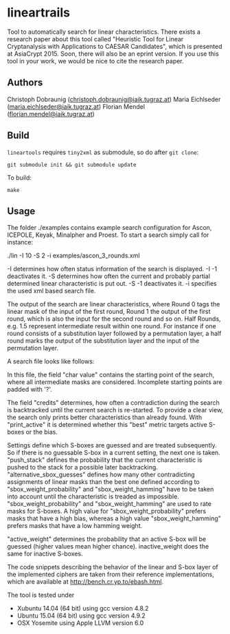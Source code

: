 lineartrails
============

Tool to automatically search for linear characteristics. There exists a research paper about this tool called "Heuristic Tool for Linear Cryptanalysis with Applications to CAESAR Candidates", which is presented at AsiaCrypt 2015. Soon, there will also be an eprint version. If you use this tool in your work, we would be nice to cite the research paper.

Authors
-------

Christoph Dobraunig (christoph.dobraunig@iaik.tugraz.at)
Maria Eichlseder (maria.eichlseder@iaik.tugraz.at)
Florian Mendel (florian.mendel@iaik.tugraz.at)

Build
-----

`lineartools` requires `tiny2xml` as submodule, so do after `git clone`:

```
git submodule init && git submodule update
```

To build:

```
make
```


Usage
-----

The folder ./examples contains example search configuration for Ascon, ICEPOLE,
Keyak, Minalpher and Proest. To start a search simply call for instance:

./lin -I 10 -S 2 -i examples/ascon_3_rounds.xml 

-I determines how often status information of the search is displayed. -I -1 deactivates it.
-S determines how often the current and probably partial determined linear characteristic is put out. -S -1 deactivates it.
-i specifies the used xml based search file.

The output of the search are linear characteristics, where Round 0 tags the linear mask of the input of the first round, Round 1 the output of the first round, which is also the input for the second round and so on. Half Rounds, e.g. 1.5 
represent intermediate result within one round. For instance if one round consists of a substitution layer followed by a permutation layer, a half round marks the output of the substitution layer and the input of the permutation layer.

A search file looks like follows:

<config>
<parameters>
  <permutation value="ascon"/>
  <rounds value="3"/>
</parameters>
<char value="
????????????????????????????????????????????????????????????????
????????????????????????????????????????????????????????????????
????????????????????????????????????????????????????????????????
????????????????????????????????????????????????????????????????
????????????????????????????????????????????????????????????????

????????????????????????????????????????????????????????????????
????????????????????????????????????????????????????????????????
????????????????????????????????????????????????????????????????
????????????????????????????????????????????????????????????????
????????????????????????????????????????????????????????????????

????????????????????????????????????????????????????????????????
????????????????????????????????????????????????????????????????
????????????????????????????????????????????????????????????????
????????????????????????????????????????????????????????????????
????????????????????????????????????????????????????????????????

????????????????????????????????????????????????????????????????
????????????????????????????????????????????????????????????????
????????????????????????????????????????????????????????????????
????????????????????????????????????????????????????????????????
????????????????????????????????????????????????????????????????

????????????????????????????????????????????????????????????????
????????????????????????????????????????????????????????????????
????????????????????????????????????????????????????????????????
????????????????????????????????????????????????????????????????
???????????????????????????????????????????????????????????????1

????????????????????????????????????????????????????????????????
????????????????????????????????????????????????????????????????
????????????????????????????????????????????????????????????????
????????????????????????????????????????????????????????????????
????????????????????????????????????????????????????????????????

????????????????????????????????????????????????????????????????
????????????????????????????????????????????????????????????????
????????????????????????????????????????????????????????????????
????????????????????????????????????????????????????????????????
????????????????????????????????????????????????????????????????
"/>
<search credits = "10000" print_active = "0">
  <phase>
    <setting push_stack = "0.1" alternative_sbox_guesses = "10" sbox_weight_probability = "3"  sbox_weight_hamming = "1">
      <guess sbox_layer="0" active_weight="0" inactive_weight="100"/>
      <guess sbox_layer="1" active_weight="0" inactive_weight="500"/>
      <guess sbox_layer="2" active_weight="0" inactive_weight="500"/>
    </setting>
    <setting push_stack = "0.5" alternative_sbox_guesses = "5">
      <guess sbox_layer="0" active_weight="1" inactive_weight="0"/>
      <guess sbox_layer="1" active_weight="2" inactive_weight="0"/>
      <guess sbox_layer="2" active_weight="3" inactive_weight="0"/>
    </setting>
  </phase>
</search>
</config>


In this file, the field "char value" contains the starting point of the search, where all intermediate masks are considered. Incomplete starting points are padded with '?'.

The field "credits" determines, how often a contradiction during the search is backtracked until the current search is re-started. To provide a clear view, the search only prints better characteristics than already found. With "print_active" it is determined whether this "best" metric targets active S-boxes or the bias.

Settings define which S-boxes are guessed and are treated subsequently. So if there is no guessable S-box in a current setting, the next one is taken. "push_stack" defines the probability that the current characteristic is pushed to the stack for a possible later backtracking. "alternative_sbox_guesses" defines how many other contradicting assignments of linear masks than the best one defined according to "sbox_weight_probability" and "sbox_weight_hamming" have to be taken into account until the characteristic is treaded as impossible. "sbox_weight_probability" and "sbox_weight_hamming" are used to rate masks for S-boxes. A high value for "sbox_weight_probability" prefers masks that have a high bias, whereas a high value "sbox_weight_hamming" prefers masks that have a low hamming weight.

"active_weight" determines the probability that an active S-box will be guessed (higher values mean higher chance). inactive_weight does the same for inactive S-boxes.

The code snippets describing the behavior of the linear and S-box layer of the implemented ciphers are taken from their reference implementations, which are 
available at http://bench.cr.yp.to/ebash.html.

The tool is tested under 
- Xubuntu 14.04 (64 bit) using gcc version 4.8.2
- Ubuntu 15.04 (64 bit) using gcc version 4.9.2
- OSX Yosemite using Apple LLVM version 6.0 


